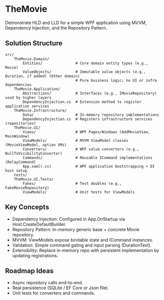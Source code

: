 ﻿# TheMovie
Demonstrate HLD and LLD for a simple WPF application using MVVM, Dependency Injection, and the Repository Pattern.

## Solution Structure

```plaintext
src/
    TheMovie.Domain/
        Entities/               # Core domain entity types (e.g., Movie)
        ValueObjects/           # Immutable value objects (e.g., Duration, if added) (Other domain)
                                # Pure business logic; no UI or infra dependencies
    TheMovie.Application/
        Abstractions/           # Interfaces (e.g., IMovieRepository) used by higher layers
        DependencyInjection.cs  # Extension method to register application services
    TheMovie.Infrastructure/
        Data/                   # In-memory repository implementations
        DependencyInjection.cs  # Registers infrastructure services (repositories)
    TheMovie.UI/
        Views/                  # WPF Pages/Windows (AddMovieView, MainWindow)
        ViewModels/             # MVVM ViewModel classes (MovieViewModel, option VMs)
        Converters/             # WPF value converters (e.g., NullToVisibilityConverter)
        Commands/               # Reusable ICommand implementations (RelayCommand)
        App.xaml(.cs)           # WPF application bootstrapping + DI host setup
    tests/
    TheMovie.UI.Tests/
        Fakes/                  # Test doubles (e.g., FakeMovieRepository)
        ViewModels/             # Unit tests for ViewModels
```

## Key Concepts

- Dependency Injection: Configured in App.OnStartup via Host.CreateDefaultBuilder.
- Repository Pattern: In-memory generic base + concrete Movie repository.
- MVVM: ViewModels expose bindable state and ICommand instances.
- Validation: Simple command gating and input parsing (DurationText).
- Extensibility: Replace in-memory repo with persistent implementation by updating registrations.

## Roadmap Ideas

- Async repository calls end-to-end.
- Real persistence (SQLite / EF Core or Json file).
- Unit tests for converters and commands.